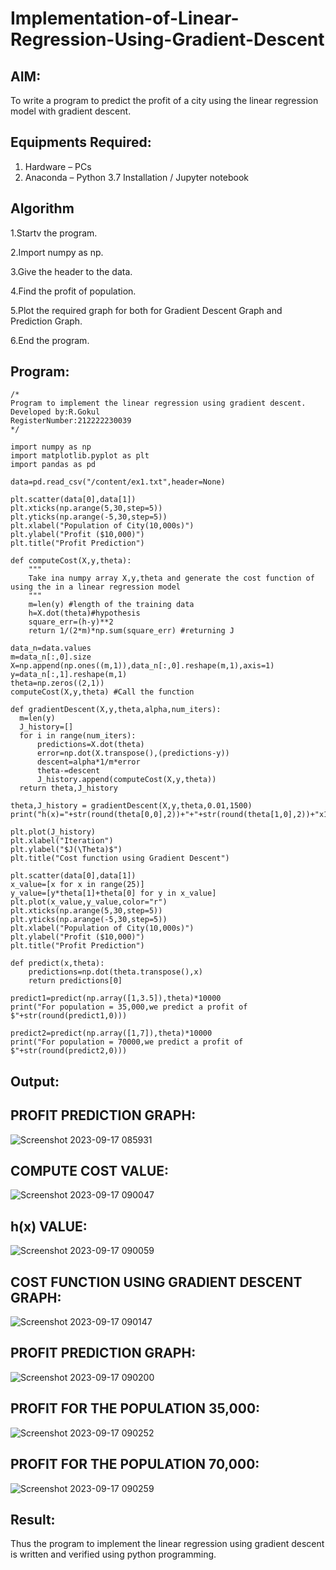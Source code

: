 # Implementation-of-Linear-Regression-Using-Gradient-Descent

## AIM:
To write a program to predict the profit of a city using the linear regression model with gradient descent.

## Equipments Required:
1. Hardware – PCs
2. Anaconda – Python 3.7 Installation / Jupyter notebook

## Algorithm

  1.Startv the program.
  
  2.Import numpy as np.
  
  3.Give the header to the data.
  
  4.Find the profit of population.
  
  5.Plot the required graph for both for Gradient Descent Graph and Prediction Graph.
  
  6.End the program.
 

## Program:
```
/*
Program to implement the linear regression using gradient descent.
Developed by:R.Gokul
RegisterNumber:212222230039
*/

import numpy as np
import matplotlib.pyplot as plt
import pandas as pd

data=pd.read_csv("/content/ex1.txt",header=None)

plt.scatter(data[0],data[1])
plt.xticks(np.arange(5,30,step=5))
plt.yticks(np.arange(-5,30,step=5))
plt.xlabel("Population of City(10,000s)")
plt.ylabel("Profit ($10,000)")
plt.title("Profit Prediction")

def computeCost(X,y,theta):
    """
    Take ina numpy array X,y,theta and generate the cost function of using the in a linear regression model
    """
    m=len(y) #length of the training data
    h=X.dot(theta)#hypothesis
    square_err=(h-y)**2
    return 1/(2*m)*np.sum(square_err) #returning J

data_n=data.values
m=data_n[:,0].size
X=np.append(np.ones((m,1)),data_n[:,0].reshape(m,1),axis=1)
y=data_n[:,1].reshape(m,1)
theta=np.zeros((2,1))
computeCost(X,y,theta) #Call the function

def gradientDescent(X,y,theta,alpha,num_iters):
  m=len(y)
  J_history=[]
  for i in range(num_iters):
      predictions=X.dot(theta)
      error=np.dot(X.transpose(),(predictions-y))
      descent=alpha*1/m*error
      theta-=descent
      J_history.append(computeCost(X,y,theta))
  return theta,J_history

theta,J_history = gradientDescent(X,y,theta,0.01,1500)
print("h(x)="+str(round(theta[0,0],2))+"+"+str(round(theta[1,0],2))+"x1")

plt.plot(J_history)
plt.xlabel("Iteration")
plt.ylabel("$J(\Theta)$")
plt.title("Cost function using Gradient Descent")

plt.scatter(data[0],data[1])
x_value=[x for x in range(25)]
y_value=[y*theta[1]+theta[0] for y in x_value]
plt.plot(x_value,y_value,color="r")
plt.xticks(np.arange(5,30,step=5))
plt.yticks(np.arange(-5,30,step=5))
plt.xlabel("Population of City(10,000s)")
plt.ylabel("Profit ($10,000)")
plt.title("Profit Prediction")

def predict(x,theta):
    predictions=np.dot(theta.transpose(),x)
    return predictions[0]

predict1=predict(np.array([1,3.5]),theta)*10000
print("For population = 35,000,we predict a profit of $"+str(round(predict1,0)))

predict2=predict(np.array([1,7]),theta)*10000
print("For population = 70000,we predict a profit of $"+str(round(predict2,0)))
```

## Output:

## PROFIT PREDICTION GRAPH:

![Screenshot 2023-09-17 085931](https://github.com/RENUGASARAVANAN/Implementation-of-Linear-Regression-Using-Gradient-Descent/assets/119292258/c99c236f-fbd2-4b93-b94d-88b2bae00e67)

## COMPUTE COST VALUE:

![Screenshot 2023-09-17 090047](https://github.com/RENUGASARAVANAN/Implementation-of-Linear-Regression-Using-Gradient-Descent/assets/119292258/8ac9bf73-a895-4de9-88ce-b579fe141387)

## h(x) VALUE:

![Screenshot 2023-09-17 090059](https://github.com/RENUGASARAVANAN/Implementation-of-Linear-Regression-Using-Gradient-Descent/assets/119292258/8da5cc0c-9dc2-42a1-baae-175734b8cae7)

## COST FUNCTION USING GRADIENT DESCENT GRAPH:

![Screenshot 2023-09-17 090147](https://github.com/RENUGASARAVANAN/Implementation-of-Linear-Regression-Using-Gradient-Descent/assets/119292258/1b30479a-e925-4dbf-ba31-385d3821b8c0)

## PROFIT PREDICTION GRAPH:

![Screenshot 2023-09-17 090200](https://github.com/RENUGASARAVANAN/Implementation-of-Linear-Regression-Using-Gradient-Descent/assets/119292258/2a1fe829-35cf-4a3c-89d5-7cbb307dea5c)

## PROFIT FOR THE POPULATION 35,000:

![Screenshot 2023-09-17 090252](https://github.com/RENUGASARAVANAN/Implementation-of-Linear-Regression-Using-Gradient-Descent/assets/119292258/2c26ebc8-59d7-43dc-bd4a-68ef58996b35)

## PROFIT FOR THE POPULATION 70,000:

![Screenshot 2023-09-17 090259](https://github.com/RENUGASARAVANAN/Implementation-of-Linear-Regression-Using-Gradient-Descent/assets/119292258/30fd7a04-a6d2-4a03-a17f-53340d4f6363)

## Result:
Thus the program to implement the linear regression using gradient descent is written and verified using python programming.
